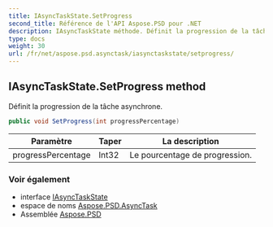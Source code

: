 ```yaml
---
title: IAsyncTaskState.SetProgress
second_title: Référence de l'API Aspose.PSD pour .NET
description: IAsyncTaskState méthode. Définit la progression de la tâche asynchrone.
type: docs
weight: 30
url: /fr/net/aspose.psd.asynctask/iasynctaskstate/setprogress/
---
```

## IAsyncTaskState.SetProgress method

Définit la progression de la tâche asynchrone.

```csharp
public void SetProgress(int progressPercentage)
```

| Paramètre | Taper | La description |
| --- | --- | --- |
| progressPercentage | Int32 | Le pourcentage de progression. |

### Voir également

* interface [IAsyncTaskState](../)
* espace de noms [Aspose.PSD.AsyncTask](../../iasynctaskstate/)
* Assemblée [Aspose.PSD](../../../)



